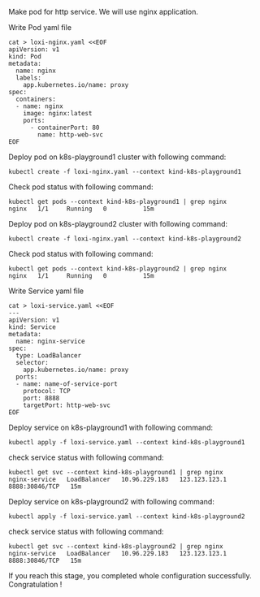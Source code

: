 

Make pod for http service. We will use nginx application.

Write Pod yaml file

```
cat > loxi-nginx.yaml <<EOF
apiVersion: v1
kind: Pod
metadata:
  name: nginx
  labels:
    app.kubernetes.io/name: proxy
spec:
  containers:
  - name: nginx
    image: nginx:latest
    ports:
      - containerPort: 80
        name: http-web-svc
EOF
```

Deploy pod on k8s-playground1 cluster with following command:
```
kubectl create -f loxi-nginx.yaml --context kind-k8s-playground1
```

Check pod status with following command:
```
kubectl get pods --context kind-k8s-playground1 | grep nginx
nginx   1/1     Running   0          15m
```

Deploy pod on k8s-playground2 cluster with following command:
```
kubectl create -f loxi-nginx.yaml --context kind-k8s-playground2
```

Check pod status with following command:
```
kubectl get pods --context kind-k8s-playground2 | grep nginx
nginx   1/1     Running   0          15m
```

Write Service yaml file

```
cat > loxi-service.yaml <<EOF
---
apiVersion: v1
kind: Service
metadata:
  name: nginx-service
spec:
  type: LoadBalancer
  selector:
    app.kubernetes.io/name: proxy
  ports:
  - name: name-of-service-port
    protocol: TCP
    port: 8888
    targetPort: http-web-svc
EOF
```

Deploy service on k8s-playground1 with following command:

```
kubectl apply -f loxi-service.yaml --context kind-k8s-playground1
```

check service status with following command:
```
kubectl get svc --context kind-k8s-playground1 | grep nginx
nginx-service   LoadBalancer   10.96.229.183   123.123.123.1   8888:30846/TCP   15m
```

Deploy service on k8s-playground2 with following command:

```
kubectl apply -f loxi-service.yaml --context kind-k8s-playground2
```

check service status with following command:
```
kubectl get svc --context kind-k8s-playground2 | grep nginx
nginx-service   LoadBalancer   10.96.229.183   123.123.123.1   8888:30846/TCP   15m
```

If you reach this stage, you completed whole configuration successfully. Congratulation !
